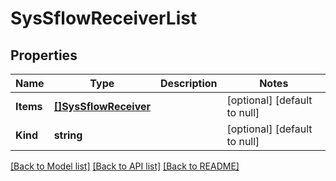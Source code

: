 # SysSflowReceiverList

## Properties
Name | Type | Description | Notes
------------ | ------------- | ------------- | -------------
**Items** | [**[]SysSflowReceiver**](sys_sflow_receiver.md) |  | [optional] [default to null]
**Kind** | **string** |  | [optional] [default to null]

[[Back to Model list]](../README.md#documentation-for-models) [[Back to API list]](../README.md#documentation-for-api-endpoints) [[Back to README]](../README.md)


